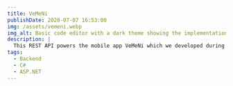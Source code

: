 ```yaml
---
title: VeMeNi
publishDate: 2020-07-07 16:53:00
img: /assets/vemeni.webp
img_alt: Basic code editor with a dark theme showing the implementation of a controller in a REST API.
description: |
  This REST API powers the mobile app VeMeNi which we developed during our time in university. It uses ASP.NET Core and Entity Framework Core to communicate with a MySQL database.
tags:
  - Backend
  - C#
  - ASP.NET
---
```

